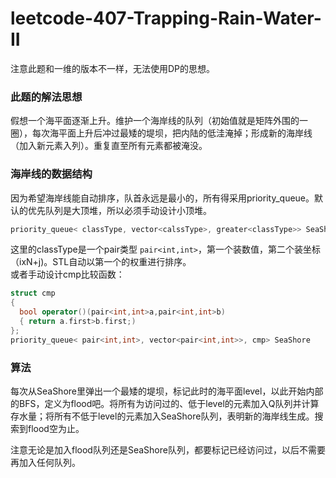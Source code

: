 # leetcode-407-Trapping-Rain-Water-II
注意此题和一维的版本不一样，无法使用DP的思想。

### 此题的解法思想   
假想一个海平面逐渐上升。维护一个海岸线的队列（初始值就是矩阵外围的一圈），每次海平面上升后冲过最矮的堤坝，把内陆的低洼淹掉；形成新的海岸线（加入新元素入列）。重复直至所有元素都被淹没。  

### 海岸线的数据结构   
因为希望海岸线能自动排序，队首永远是最小的，所有得采用priority_queue。默认的优先队列是大顶堆，所以必须手动设计小顶堆。    
```cpp    
priority_queue< classType, vector<calssType>, greater<classType>> SeaShore
```   
这里的classType是一个pair类型 ```pair<int,int>```，第一个装数值，第二个装坐标（ixN+j)。STL自动以第一个的权重进行排序。  
或者手动设计cmp比较函数：
```cpp    
struct cmp
{
  bool operator()(pair<int,int>a,pair<int,int>b)
  { return a.first>b.first;)
};
priority_queue< pair<int,int>, vector<pair<int,int>>, cmp> SeaShore
```   

### 算法   
每次从SeaShore里弹出一个最矮的堤坝，标记此时的海平面level，以此开始内部的BFS，定义为flood吧。将所有为访问过的、低于level的元素加入Q队列并计算存水量；将所有不低于level的元素加入SeaShore队列，表明新的海岸线生成。搜索到flood空为止。  

注意无论是加入flood队列还是SeaShore队列，都要标记已经访问过，以后不需要再加入任何队列。
